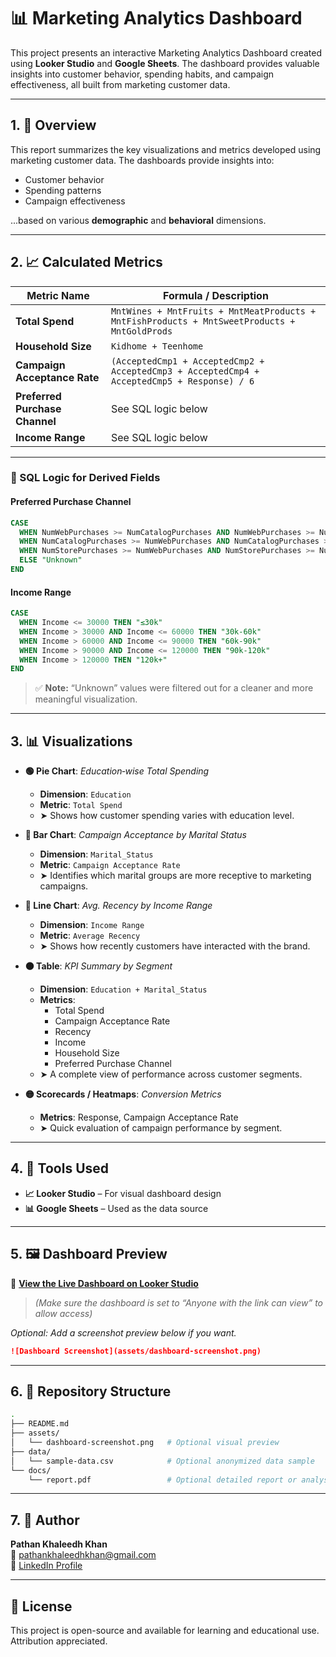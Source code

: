 # 📊 Marketing Analytics Dashboard

This project presents an interactive Marketing Analytics Dashboard created using **Looker Studio** and **Google Sheets**. The dashboard provides valuable insights into customer behavior, spending habits, and campaign effectiveness, all built from marketing customer data.

---

## 1. 📌 Overview

This report summarizes the key visualizations and metrics developed using marketing customer data. The dashboards provide insights into:

- Customer behavior  
- Spending patterns  
- Campaign effectiveness  

...based on various **demographic** and **behavioral** dimensions.

---

## 2. 📈 Calculated Metrics

| Metric Name                   | Formula / Description |
|------------------------------|------------------------|
| **Total Spend**              | `MntWines + MntFruits + MntMeatProducts + MntFishProducts + MntSweetProducts + MntGoldProds` |
| **Household Size**           | `Kidhome + Teenhome` |
| **Campaign Acceptance Rate** | `(AcceptedCmp1 + AcceptedCmp2 + AcceptedCmp3 + AcceptedCmp4 + AcceptedCmp5 + Response) / 6` |
| **Preferred Purchase Channel** | See SQL logic below |
| **Income Range**             | See SQL logic below |

---

### 🧠 SQL Logic for Derived Fields

#### Preferred Purchase Channel
```sql
CASE
  WHEN NumWebPurchases >= NumCatalogPurchases AND NumWebPurchases >= NumStorePurchases THEN "Web"
  WHEN NumCatalogPurchases >= NumWebPurchases AND NumCatalogPurchases >= NumStorePurchases THEN "Catalog"
  WHEN NumStorePurchases >= NumWebPurchases AND NumStorePurchases >= NumCatalogPurchases THEN "Store"
  ELSE "Unknown"
END
```

#### Income Range
```sql
CASE
  WHEN Income <= 30000 THEN "≤30k"
  WHEN Income > 30000 AND Income <= 60000 THEN "30k-60k"
  WHEN Income > 60000 AND Income <= 90000 THEN "60k-90k"
  WHEN Income > 90000 AND Income <= 120000 THEN "90k-120k"
  WHEN Income > 120000 THEN "120k+"
END
```

> ✅ **Note:** “Unknown” values were filtered out for a cleaner and more meaningful visualization.

---

## 3. 📊 Visualizations

- **🟢 Pie Chart**: *Education‑wise Total Spending*  
  - **Dimension**: `Education`  
  - **Metric**: `Total Spend`  
  - ➤ Shows how customer spending varies with education level.

- **🔵 Bar Chart**: *Campaign Acceptance by Marital Status*  
  - **Dimension**: `Marital_Status`  
  - **Metric**: `Campaign Acceptance Rate`  
  - ➤ Identifies which marital groups are more receptive to marketing campaigns.

- **🔴 Line Chart**: *Avg. Recency by Income Range*  
  - **Dimension**: `Income Range`  
  - **Metric**: `Average Recency`  
  - ➤ Shows how recently customers have interacted with the brand.

- **🟠 Table**: *KPI Summary by Segment*  
  - **Dimension**: `Education + Marital_Status`  
  - **Metrics**:  
    - Total Spend  
    - Campaign Acceptance Rate  
    - Recency  
    - Income  
    - Household Size  
    - Preferred Purchase Channel  
  - ➤ A complete view of performance across customer segments.

- **🟡 Scorecards / Heatmaps**: *Conversion Metrics*  
  - **Metrics**: Response, Campaign Acceptance Rate  
  - ➤ Quick evaluation of campaign performance by segment.

---

## 4. 🧰 Tools Used

- **📈 Looker Studio** – For visual dashboard design  
- **📊 Google Sheets** – Used as the data source  

---

## 5. 🖼 Dashboard Preview

🔗 **[View the Live Dashboard on Looker Studio](https://lookerstudio.google.com/reporting/2c543769-b616-4397-8b33-c4b9a1f05882)**

> *(Make sure the dashboard is set to “Anyone with the link can view” to allow access)*

_Optional: Add a screenshot preview below if you want._

```markdown
![Dashboard Screenshot](assets/dashboard-screenshot.png)
```

---

## 6. 📁 Repository Structure

```bash
.
├── README.md
├── assets/
│   └── dashboard‑screenshot.png   # Optional visual preview
├── data/
│   └── sample‑data.csv            # Optional anonymized data sample
└── docs/
    └── report.pdf                 # Optional detailed report or analysis
```

---

## 7. 👤 Author

**Pathan Khaleedh Khan**  
📧 [pathankhaleedhkhan@gmail.com](mailto:pathankhaleedhkhan@gmail.com)  
🔗 [LinkedIn Profile](https://www.linkedin.com/in/khaleedhkhanpathan/)

---

## 📜 License

This project is open-source and available for learning and educational use. Attribution appreciated.
